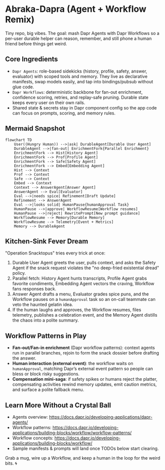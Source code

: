 Abraka-Dapra (Agent + Workflow Remix)
====================================

Tiny repo, big vibes. The goal: mash Dapr Agents with Dapr Workflows so a per-user durable helper can reason, remember, and still phone a human friend before things get weird.

Core Ingredients
----------------
- `Dapr Agents`: role-based sidekicks (history, profile, safety, answer, evaluator) with scoped tools and memory. They live as declarative manifests, swap models easily, and tap into bindings/pubsub without glue code.
- `Dapr Workflows`: deterministic backbone for fan-out enrichment, confidence scoring, retries, and replay-safe pruning. Durable state keeps every user on their own rails.
- Shared state & secrets stay in Dapr component config so the app code can focus on prompts, scoring, and memory rules.

Mermaid Snapshot
----------------
```mermaid
flowchart TD
    User((Hungry Human)) -->|ask| DurableAgent[Durable User Agent]
    DurableAgent -->|fan-out| EnrichmentFork{Parallel Enrichment}
    EnrichmentFork --> Hist[History Agent]
    EnrichmentFork --> Prof[Profile Agent]
    EnrichmentFork --> Safe[Safety Agent]
    EnrichmentFork --> Embed[Embedding Agent]
    Hist --> Context
    Prof --> Context
    Safe --> Context
    Embed --> Context
    Context --> AnswerAgent[Answer Agent]
    AnswerAgent --> Eval[Evaluator]
    Eval -->|needs spice| Refinement[Draft Update]
    Refinement --> AnswerAgent
    Eval -->|looks solid| HumanPause{humanApproval Task}
    HumanPause -->|approve| WorkflowResume[Workflow resumes]
    HumanPause -->|reject| RewritePrompt[New prompt guidance]
    WorkflowResume --> Memory[Durable Memory]
    WorkflowResume --> Telemetry[Event + Metrics]
    Memory --> DurableAgent
```

Kitchen-Sink Fever Dream
------------------------
"Operation Snacktopus" tries every trick at once:
1. Durable User Agent greets the user, pulls context, and asks the Safety Agent if the snack request violates the "no deep-fried existential dread" policy.
2. Parallel fetch: History Agent hunts transcripts, Profile Agent grabs favorite condiments, Embedding Agent vectors the craving, Workflow fans responses back.
3. Answer Agent drafts a menu, Evaluator grades spice puns, and the Workflow pauses on a `humanApproval` task so an on-call teammate can veto the haunted gelatin idea.
4. If the human laughs and approves, the Workflow resumes, files telemetry, publishes a celebration event, and the Memory Agent distills the chaos into a polite summary.

Workflow Patterns in Play
-------------------------
- **Fan-out/Fan-in enrichment** (Dapr workflow patterns): context agents run in parallel branches, rejoin to form the snack dossier before drafting the answer.
- **Human interaction (external event)**: the workflow waits on `humanApproval`, matching Dapr’s external event pattern so people can bless or block risky suggestions.
- **Compensation mini-saga**: if safety spikes or humans reject the platter, compensating activities rewind memory updates, emit caution metrics, and surface a polite fallback menu.

Learn More Without a Crystal Ball
---------------------------------
- Agents overview: https://docs.dapr.io/developing-applications/dapr-agents/
- Workflow patterns: https://docs.dapr.io/developing-applications/building-blocks/workflow/workflow-patterns/
- Workflow concepts: https://docs.dapr.io/developing-applications/building-blocks/workflow/
- Sample manifests & prompts will land once TODOs below start clearing.

Grab a mug, wire up a Workflow, and keep a human in the loop for the weird bits. 🌀

